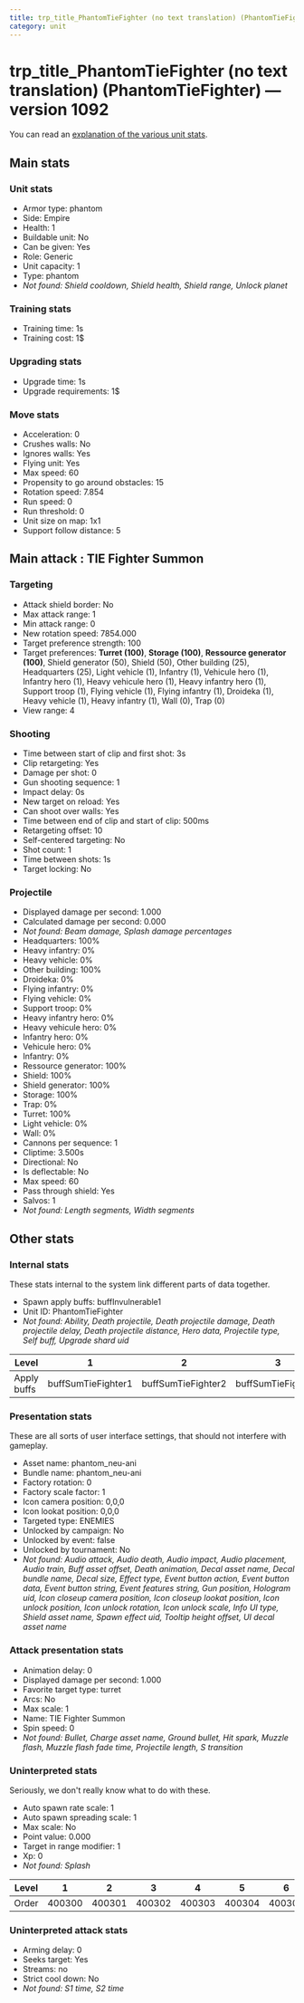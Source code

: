 ```yaml
---
title: trp_title_PhantomTieFighter (no text translation) (PhantomTieFighter)
category: unit
---
```


# trp_title_PhantomTieFighter (no text translation) (PhantomTieFighter) — version 1092

You can read an [explanation  of the various unit stats](unitexplained.md).

## Main stats

### Unit stats

  * Armor type: phantom
  * Side: Empire
  * Health: 1
  * Buildable unit: No
  * Can be given: Yes
  * Role: Generic
  * Unit capacity: 1
  * Type: phantom
  * _Not found: Shield cooldown, Shield health, Shield range, Unlock planet_
### Training stats

  * Training time: 1s
  * Training cost: 1$
### Upgrading stats

  * Upgrade time: 1s
  * Upgrade requirements: 1$
### Move stats

  * Acceleration: 0
  * Crushes walls: No
  * Ignores walls: Yes
  * Flying unit: Yes
  * Max speed: 60
  * Propensity to go around obstacles: 15
  * Rotation speed: 7.854
  * Run speed: 0
  * Run threshold: 0
  * Unit size on map: 1x1
  * Support follow distance: 5
## Main attack : TIE Fighter Summon

### Targeting

  * Attack shield border: No
  * Max attack range: 1
  * Min attack range: 0
  * New rotation speed: 7854.000
  * Target preference strength: 100
  * Target preferences: **Turret (100)**, **Storage (100)**, **Ressource generator (100)**, Shield generator (50), Shield (50), Other building (25), Headquarters (25), Light vehicle (1), Infantry (1), Vehicule hero (1), Infantry hero (1), Heavy vehicule hero (1), Heavy infantry hero (1), Support troop (1), Flying vehicle (1), Flying infantry (1), Droideka (1), Heavy vehicle (1), Heavy infantry (1), Wall (0), Trap (0)
  * View range: 4
### Shooting

  * Time between start of clip and first shot: 3s
  * Clip retargeting: Yes
  * Damage per shot: 0
  * Gun shooting sequence: 1
  * Impact delay: 0s
  * New target on reload: Yes
  * Can shoot over walls: Yes
  * Time between end of clip and start of clip: 500ms
  * Retargeting offset: 10
  * Self-centered targeting: No
  * Shot count: 1
  * Time between shots: 1s
  * Target locking: No
### Projectile

  * Displayed damage per second: 1.000
  * Calculated damage per second: 0.000
  * _Not found: Beam damage, Splash damage percentages_
  * Headquarters: 100%
  * Heavy infantry: 0%
  * Heavy vehicle: 0%
  * Other building: 100%
  * Droideka: 0%
  * Flying infantry: 0%
  * Flying vehicle: 0%
  * Support troop: 0%
  * Heavy infantry hero: 0%
  * Heavy vehicule hero: 0%
  * Infantry hero: 0%
  * Vehicule hero: 0%
  * Infantry: 0%
  * Ressource generator: 100%
  * Shield: 100%
  * Shield generator: 100%
  * Storage: 100%
  * Trap: 0%
  * Turret: 100%
  * Light vehicle: 0%
  * Wall: 0%
  * Cannons per sequence: 1
  * Cliptime: 3.500s
  * Directional: No
  * Is deflectable: No
  * Max speed: 60
  * Pass through shield: Yes
  * Salvos: 1
  * _Not found: Length segments, Width segments_
## Other stats

### Internal stats

These stats internal to the system link different parts of data together.

  * Spawn apply buffs: buffInvulnerable1
  * Unit ID: PhantomTieFighter
  * _Not found: Ability, Death projectile, Death projectile damage, Death projectile delay, Death projectile distance, Hero data, Projectile type, Self buff, Upgrade shard uid_

|Level      |1                 |2                 |3                 |4                 |5                 |6                 |7                 |8                 |9                 |10                 |
|-----------|------------------|------------------|------------------|------------------|------------------|------------------|------------------|------------------|------------------|-------------------|
|Apply buffs|buffSumTieFighter1|buffSumTieFighter2|buffSumTieFighter3|buffSumTieFighter4|buffSumTieFighter5|buffSumTieFighter6|buffSumTieFighter7|buffSumTieFighter8|buffSumTieFighter9|buffSumTieFighter10|

### Presentation stats

These are all sorts of user interface settings, that should not interfere with gameplay.

  * Asset name: phantom_neu-ani
  * Bundle name: phantom_neu-ani
  * Factory rotation: 0
  * Factory scale factor: 1
  * Icon camera position: 0,0,0
  * Icon lookat position: 0,0,0
  * Targeted type: ENEMIES
  * Unlocked by campaign: No
  * Unlocked by event: false
  * Unlocked by tournament: No
  * _Not found: Audio attack, Audio death, Audio impact, Audio placement, Audio train, Buff asset offset, Death animation, Decal asset name, Decal bundle name, Decal size, Effect type, Event button action, Event button data, Event button string, Event features string, Gun position, Hologram uid, Icon closeup camera position, Icon closeup lookat position, Icon unlock position, Icon unlock rotation, Icon unlock scale, Info UI type, Shield asset name, Spawn effect uid, Tooltip height offset, UI decal asset name_
### Attack presentation stats

  * Animation delay: 0
  * Displayed damage per second: 1.000
  * Favorite target type: turret
  * Arcs: No
  * Max scale: 1
  * Name: TIE Fighter Summon
  * Spin speed: 0
  * _Not found: Bullet, Charge asset name, Ground bullet, Hit spark, Muzzle flash, Muzzle flash fade time, Projectile length, S transition_
### Uninterpreted stats

Seriously, we don't really know what to do with these.

  * Auto spawn rate scale: 1
  * Auto spawn spreading scale: 1
  * Max scale: No
  * Point value: 0.000
  * Target in range modifier: 1
  * Xp: 0
  * _Not found: Splash_

|Level|1     |2     |3     |4     |5     |6     |7     |8     |9     |10    |
|-----|------|------|------|------|------|------|------|------|------|------|
|Order|400300|400301|400302|400303|400304|400305|400306|400307|400308|400309|

### Uninterpreted attack stats

  * Arming delay: 0
  * Seeks target: Yes
  * Streams: no
  * Strict cool down: No
  * _Not found: S1 time, S2 time_
